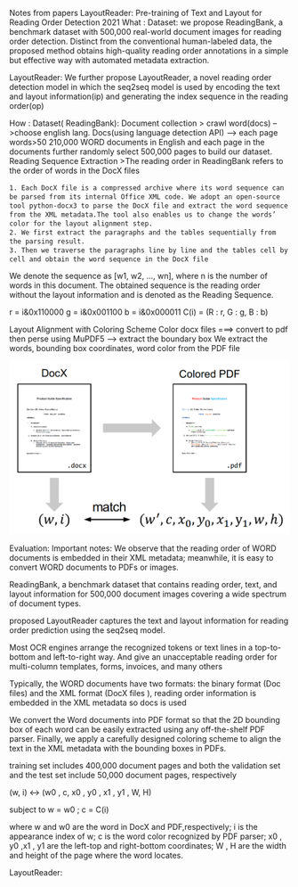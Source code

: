 Notes from papers
LayoutReader: Pre-training of Text and Layout for Reading Order Detection 2021
What : 
Dataset: we propose ReadingBank, a benchmark dataset with 500,000 real-world document images for reading order detection. Distinct from the conventional human-labeled data, the proposed method obtains high-quality reading order annotations in a simple but effective way with automated metadata extraction.

LayoutReader: We further propose LayoutReader, a novel reading order detection model in which the seq2seq model is used by encoding the text and layout information(ip) and generating the index sequence in the reading order(op)

How :
Dataset( ReadingBank): 
Document collection > crawl word(docs) –>choose english lang. Docs(using language detection API) –>  each page words>50 
210,000 WORD documents in English and each page in the documents further randomly select
500,000 pages to build our dataset.
Reading Sequence Extraction >The reading order in ReadingBank refers to the order of words in the DocX files

    1. Each DocX file is a compressed archive where its word sequence can be parsed from its internal Office XML code. We adopt an open-source tool python-docx3 to parse the DocX file and extract the word sequence from the XML metadata.The tool also enables us to change the words’ color for the layout alignment step.
    2. We first extract the paragraphs and the tables sequentially from the parsing result. 
    3. Then we traverse the paragraphs line by line and the tables cell by cell and obtain the word sequence in the DocX file
We denote the sequence as [w1, w2, ..., wn], where n is the number of words in this document. The obtained sequence is the reading order without the layout information and is denoted as the Reading Sequence. 

r = i&0x110000 g = i&0x001100 b = i&0x000011 
C(i) = (R : r, G : g, B : b)

Layout Alignment with Coloring Scheme
Color docx files ===> convert to pdf  then perse using MuPDF5 —-> extract the boundary box We extract the words, bounding box coordinates, word color from the PDF file

![Project Screenshot](images/word_to_pdf_Labeling.png)

Evaluation:
Important notes:
We observe that the reading order of WORD documents is embedded in their XML metadata; meanwhile, it is easy to convert WORD documents to PDFs or images. 

ReadingBank, a benchmark dataset that contains reading order, text, and layout information for 500,000 document images covering a wide spectrum of document types.

proposed LayoutReader captures the text and layout information for reading order prediction using the seq2seq model.

Most OCR engines arrange the recognized tokens or text lines in a top-to-bottom and left-to-right way. And give an unacceptable reading order for multi-column templates, forms, invoices, and many others 

Typically, the WORD documents have two formats: the binary format (Doc files) and the XML format (DocX files ), reading order information is embedded in the XML metadata so docs is used

We convert the Word documents into PDF format so that the 2D bounding box of each word can be easily extracted using any off-the-shelf PDF parser. Finally, we apply a carefully designed coloring scheme to align the text in the XML metadata with the bounding boxes in PDFs.

training set includes 400,000 document pages and both the validation set and the test set include 50,000 document pages, respectively



(w, i) ↔ (w0 , c, x0 , y0 , x1 , y1 , W, H)

subject to w = w0 ; c = C(i)

where w and w0 are the word in DocX and PDF,respectively; i is the appearance index of w; c is the word color recognized by PDF parser; x0 , y0 ,x1 , y1 are the left-top and right-bottom coordinates; W , H are the width and height of the page where the word locates.

LayoutReader:

